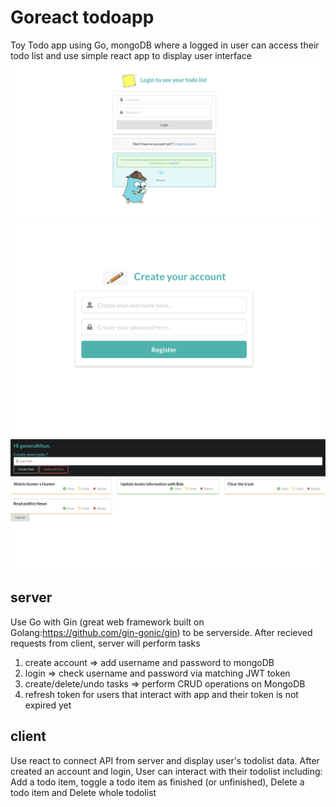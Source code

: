 # Goreact todoapp
Toy Todo app using Go, mongoDB where a logged in user can access their todo list and use simple react app to display user interface
![alt text](https://github.com/Generalkhun/go_todo/blob/master/loginPage.png?raw=true)
![alt text](https://github.com/Generalkhun/go_todo/blob/master/registerPage.png?raw=true)
![alt text](https://github.com/Generalkhun/go_todo/blob/master/tasksPage.png?raw=true)

## server
Use Go with Gin (great web framework built on Golang:https://github.com/gin-gonic/gin) to be serverside. After recieved requests from client, server will perform tasks 
 1. create account => add username and password to mongoDB
 2. login => check username and password via matching JWT token
 3. create/delete/undo tasks => perform CRUD operations on MongoDB
 4. refresh token for users that interact with app and their token is not expired yet

## client 
Use react to connect API from server and display user's todolist data. 
After created an account and login, User can interact with their todolist including: Add a todo item, toggle a todo item as finished (or unfinished), Delete a todo item and Delete whole todolist 
